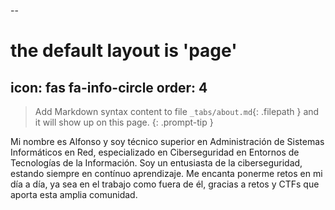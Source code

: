 --
# the default layout is 'page'
icon: fas fa-info-circle
order: 4
---

> Add Markdown syntax content to file `_tabs/about.md`{: .filepath } and it will show up on this page.
{: .prompt-tip }




Mi nombre es Alfonso y soy técnico superior en Administración de Sistemas Informáticos en Red, especializado en Ciberseguridad en Entornos de Tecnologías de la Información. 
Soy un entusiasta de la ciberseguridad, estando siempre en contínuo aprendizaje. Me encanta ponerme retos en mi día a día, ya sea en el trabajo como fuera de él, gracias a retos y CTFs que aporta esta amplia comunidad.
